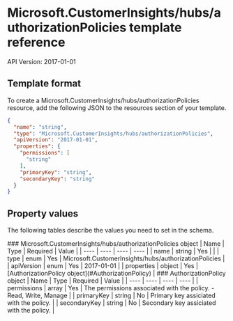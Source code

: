 # Microsoft.CustomerInsights/hubs/authorizationPolicies template reference
API Version: 2017-01-01
## Template format

To create a Microsoft.CustomerInsights/hubs/authorizationPolicies resource, add the following JSON to the resources section of your template.

```json
{
  "name": "string",
  "type": "Microsoft.CustomerInsights/hubs/authorizationPolicies",
  "apiVersion": "2017-01-01",
  "properties": {
    "permissions": [
      "string"
    ],
    "primaryKey": "string",
    "secondaryKey": "string"
  }
}
```
## Property values

The following tables describe the values you need to set in the schema.

<a id="Microsoft.CustomerInsights/hubs/authorizationPolicies" />
### Microsoft.CustomerInsights/hubs/authorizationPolicies object
|  Name | Type | Required | Value |
|  ---- | ---- | ---- | ---- |
|  name | string | Yes |  |
|  type | enum | Yes | Microsoft.CustomerInsights/hubs/authorizationPolicies |
|  apiVersion | enum | Yes | 2017-01-01 |
|  properties | object | Yes | [AuthorizationPolicy object](#AuthorizationPolicy) |


<a id="AuthorizationPolicy" />
### AuthorizationPolicy object
|  Name | Type | Required | Value |
|  ---- | ---- | ---- | ---- |
|  permissions | array | Yes | The permissions associated with the policy. - Read, Write, Manage |
|  primaryKey | string | No | Primary key assiciated with the policy. |
|  secondaryKey | string | No | Secondary key assiciated with the policy. |

